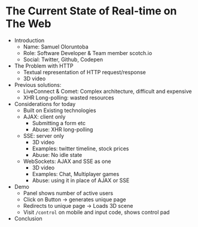 # The Current State of Real-time on The Web

- Introduction
  - Name: Samuel Oloruntoba
  - Role: Software Developer & Team member scotch.io
  - Social: Twitter, Github, Codepen
- The Problem with HTTP
  - Textual representation of HTTP request/response
  - 3D video
- Previous solutions:
  - LiveConnect & Comet: Complex architecture, difficult and expensive
  - XHR Long-polling: wasted resources
- Considerations for today
  - Built on Existing technologies
  - AJAX: client only
    - Submitting a form etc
    - Abuse: XHR long-polling
  - SSE: server only
    - 3D video
    - Examples: twitter timeline, stock prices
    - Abuse: No idle state
  - WebSockets: AJAX and SSE as one
    - 3D video
    - Examples: Chat, Multiplayer games
    - Abuse: using it in place of AJAX or SSE
- Demo
  - Panel shows number of active users
  - Click on Button -> generates unique page
  - Redirects to unique page -> Loads 3D scene
  - Visit `/control` on mobile and input code, shows control pad
- Conclusion
